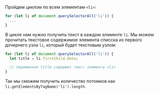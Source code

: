 Пройдем циклом по всем элементам `<li>`:

```js
for (let li of document.querySelectorAll('li')) {
  ...
}
```

В цикле нам нужно получить текст в каждом элементе `li`. Мы можем прочитать текстовое содержимое элемента списска из первого дочернего узла `li`, который будет текстовым узлом:

```js
for (let li of document.querySelectorAll('li')) {
  let title = li.firstChild.data;

  // переменная title содержит текст элемента <li> 
}
```

Так мы сможем получить количество потомков как `li.getElementsByTagName('li').length`.
